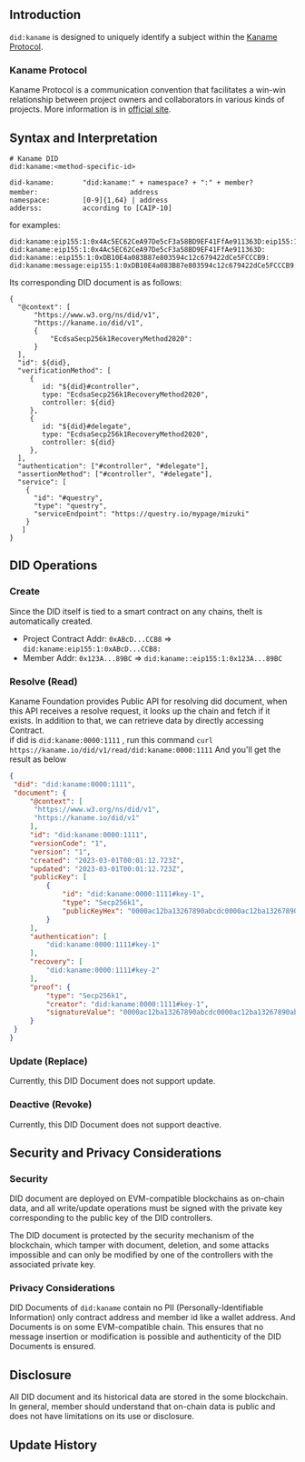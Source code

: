 
## Introduction
`did:kaname` is designed to uniquely identify a subject within the [Kaname Protocol](https://kaname.io).

### Kaname Protocol
Kaname Protocol is a communication convention that facilitates a win-win relationship between project owners and collaborators in various kinds of projects.  More information is in [official site](https://kaname.io).

## Syntax and Interpretation

```
# Kaname DID
did:kaname:<method-specific-id>
```

```
did-kaname:       "did:kaname:" + namespace? + ":" + member? 
member:    　　　　　　　　　　  address
namespace:        [0-9]{1,64} | address
adderss:          according to [CAIP-10]
```    

for examples:
```did
did:kaname:eip155:1:0x4Ac5EC62CeA97De5cF3a58BD9EF41FfAe911363D:eip155:1:0xDB10E4a083B87e803594c12c679422dCe5FCCCB9:
did:kaname:eip155:1:0x4Ac5EC62CeA97De5cF3a58BD9EF41FfAe911363D:
did:kaname::eip155:1:0xDB10E4a083B87e803594c12c679422dCe5FCCCB9:
did:kaname:message:eip155:1:0xDB10E4a083B87e803594c12c679422dCe5FCCCB9:
```

Its corresponding DID document is as follows:
```
{
  "@context": [
      "https://www.w3.org/ns/did/v1",
      "https://kaname.io/did/v1",
      {
          "EcdsaSecp256k1RecoveryMethod2020": 
      }
  ],
  "id": ${did},
  "verificationMethod": [
     {
        id: "${did}#controller",
        type: "EcdsaSecp256k1RecoveryMethod2020", 
        controller: ${did}
     },
     {
        id: "${did}#delegate",
        type: "EcdsaSecp256k1RecoveryMethod2020", 
        controller: ${did}
     },
  ],
  "authentication": ["#controller", "#delegate"],
  "assertionMethod": ["#controller", "#delegate"], 
  "service": [
    {
      "id": "#questry",
      "type": "questry",
      "serviceEndpoint": "https://questry.io/mypage/mizuki"
    }
   ]
}
```

## DID Operations

### Create
Since the DID itself is tied to a smart contract on any chains, theIt is automatically created.
- Project Contract Addr: `0xABcD...CCB8` => `did:kaname:eip155:1:0xABcD...CCB8:`
- Member Addr: `0x123A...89BC` => `did:kaname::eip155:1:0x123A...89BC`

### Resolve (Read)

Kaname Foundation provides Public API for resolving did document,
when this API receives a resolve request, it looks up the chain and fetch if it exists.
In addition to that, we can retrieve data  by directly accessing Contract.  
if did is `did:kaname:0000:1111` , run this command
`curl https://kaname.io/did/v1/read/did:kaname:0000:1111` And you'll get the result as below
```json
{
 "did": "did:kaname:0000:1111",
 "document": {
     "@context": [
      "https://www.w3.org/ns/did/v1",
      "https://kaname.io/did/v1"
     ],
     "id": "did:kaname:0000:1111",
     "versionCode": "1",
     "version": "1",
     "created": "2023-03-01T00:01:12.723Z",
     "updated": "2023-03-01T00:01:12.723Z",
     "publicKey": [
         {
             "id": "did:kaname:0000:1111#key-1",
             "type": "Secp256k1",
             "publicKeyHex": "0000ac12ba13267890abcdc0000ac12ba13267890abcdc0000ac12ba13267890abcdc0000ac12ba13267890abcdc0000ac12ba13267890abcdc"
         }
     ],
     "authentication": [
         "did:kaname:0000:1111#key-1"
     ],
     "recovery": [
         "did:kaname:0000:1111#key-2"
     ],
     "proof": {
         "type": "Secp256k1",
         "creator": "did:kaname:0000:1111#key-1",
         "signatureValue": "0000ac12ba13267890abcdc0000ac12ba13267890abcdc0000ac12ba13267890abcdc0000ac12ba13267890abcdc0000ac12ba13267890abcdc"
     }
 }
}
```

### Update (Replace)
Currently, this DID Document does not support update.

### Deactive (Revoke)
Currently, this DID Document does not support deactive.
    
## Security and Privacy Considerations

### Security
DID document are deployed on EVM-compatible blockchains as on-chain data, and all write/update operations must be signed with the private key corresponding to the public key of the DID controllers.

The DID document is protected by the security mechanism of the blockchain, which tamper with document, deletion, and some attacks impossible and can only be modified by one of the controllers with the associated private key. 


### Privacy Considerations
DID Documents of `did:kaname` contain no PII (Personally-Identifiable Information) only contract address and member id like a wallet address. 
And Documents is on some EVM-compatible chain. This ensures that no message insertion or modification is possible and authenticity of the DID Documents is ensured.

## Disclosure
All DID document and its historical data are stored in the some blockchain. In general, member should understand that on-chain data is public and does not have limitations on its use or disclosure.

## Update History
